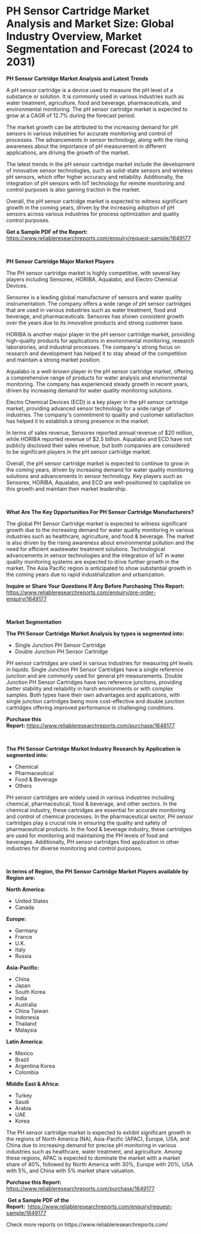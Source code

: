 <p><h1>PH Sensor Cartridge Market Analysis and Market Size: Global Industry Overview, Market Segmentation and Forecast (2024 to 2031)</h1></p><p><strong>PH Sensor Cartridge Market Analysis and Latest Trends</strong></p>
<p><p>A pH sensor cartridge is a device used to measure the pH level of a substance or solution. It is commonly used in various industries such as water treatment, agriculture, food and beverage, pharmaceuticals, and environmental monitoring. The pH sensor cartridge market is expected to grow at a CAGR of 12.7% during the forecast period.</p><p>The market growth can be attributed to the increasing demand for pH sensors in various industries for accurate monitoring and control of processes. The advancements in sensor technology, along with the rising awareness about the importance of pH measurement in different applications, are driving the growth of the market.</p><p>The latest trends in the pH sensor cartridge market include the development of innovative sensor technologies, such as solid-state sensors and wireless pH sensors, which offer higher accuracy and reliability. Additionally, the integration of pH sensors with IoT technology for remote monitoring and control purposes is also gaining traction in the market.</p><p>Overall, the pH sensor cartridge market is expected to witness significant growth in the coming years, driven by the increasing adoption of pH sensors across various industries for process optimization and quality control purposes.</p></p>
<p><strong>Get a Sample PDF of the Report:&nbsp;</strong> <a href="https://www.reliableresearchreports.com/enquiry/request-sample/1649177">https://www.reliableresearchreports.com/enquiry/request-sample/1649177</a></p>
<p>&nbsp;</p>
<p><strong>PH Sensor Cartridge Major Market Players</strong></p>
<p><p>The PH sensor cartridge market is highly competitive, with several key players including Sensorex, HORIBA, Aqualabo, and Electro Chemical Devices. </p><p>Sensorex is a leading global manufacturer of sensors and water quality instrumentation. The company offers a wide range of pH sensor cartridges that are used in various industries such as water treatment, food and beverage, and pharmaceuticals. Sensorex has shown consistent growth over the years due to its innovative products and strong customer base.</p><p>HORIBA is another major player in the pH sensor cartridge market, providing high-quality products for applications in environmental monitoring, research laboratories, and industrial processes. The company's strong focus on research and development has helped it to stay ahead of the competition and maintain a strong market position.</p><p>Aqualabo is a well-known player in the pH sensor cartridge market, offering a comprehensive range of products for water analysis and environmental monitoring. The company has experienced steady growth in recent years, driven by increasing demand for water quality monitoring solutions.</p><p>Electro Chemical Devices (ECD) is a key player in the pH sensor cartridge market, providing advanced sensor technology for a wide range of industries. The company's commitment to quality and customer satisfaction has helped it to establish a strong presence in the market.</p><p>In terms of sales revenue, Sensorex reported annual revenue of $20 million, while HORIBA reported revenue of $2.5 billion. Aqualabo and ECD have not publicly disclosed their sales revenue, but both companies are considered to be significant players in the pH sensor cartridge market.</p><p>Overall, the pH sensor cartridge market is expected to continue to grow in the coming years, driven by increasing demand for water quality monitoring solutions and advancements in sensor technology. Key players such as Sensorex, HORIBA, Aqualabo, and ECD are well-positioned to capitalize on this growth and maintain their market leadership.</p></p>
<p>&nbsp;</p>
<p><strong>What Are The Key Opportunities For PH Sensor Cartridge Manufacturers?</strong></p>
<p><p>The global PH Sensor Cartridge market is expected to witness significant growth due to the increasing demand for water quality monitoring in various industries such as healthcare, agriculture, and food & beverage. The market is also driven by the rising awareness about environmental pollution and the need for efficient wastewater treatment solutions. Technological advancements in sensor technologies and the integration of IoT in water quality monitoring systems are expected to drive further growth in the market. The Asia Pacific region is anticipated to show substantial growth in the coming years due to rapid industrialization and urbanization.</p></p>
<p><strong>Inquire or Share Your Questions If Any Before Purchasing This Report:</strong> <a href="https://www.reliableresearchreports.com/enquiry/pre-order-enquiry/1649177">https://www.reliableresearchreports.com/enquiry/pre-order-enquiry/1649177</a></p>
<p>&nbsp;</p>
<p><strong>Market Segmentation</strong></p>
<p><strong>The PH Sensor Cartridge Market Analysis by types is segmented into:</strong></p>
<p><ul><li>Single Junction PH Sensor Cartridge</li><li>Double Junction PH Sensor Cartridge</li></ul></p>
<p><p>PH sensor cartridges are used in various industries for measuring pH levels in liquids. Single Junction PH Sensor Cartridges have a single reference junction and are commonly used for general pH measurements. Double Junction PH Sensor Cartridges have two reference junctions, providing better stability and reliability in harsh environments or with complex samples. Both types have their own advantages and applications, with single junction cartridges being more cost-effective and double junction cartridges offering improved performance in challenging conditions.</p></p>
<p><strong>Purchase this Report:&nbsp;</strong><a href="https://www.reliableresearchreports.com/purchase/1649177">https://www.reliableresearchreports.com/purchase/1649177</a></p>
<p>&nbsp;</p>
<p><strong>The PH Sensor Cartridge Market Industry Research by Application is segmented into:</strong></p>
<p><ul><li>Chemical</li><li>Pharmaceutical</li><li>Food & Beverage</li><li>Others</li></ul></p>
<p><p>PH sensor cartridges are widely used in various industries including chemical, pharmaceutical, food & beverage, and other sectors. In the chemical industry, these cartridges are essential for accurate monitoring and control of chemical processes. In the pharmaceutical sector, PH sensor cartridges play a crucial role in ensuring the quality and safety of pharmaceutical products. In the food & beverage industry, these cartridges are used for monitoring and maintaining the PH levels of food and beverages. Additionally, PH sensor cartridges find application in other industries for diverse monitoring and control purposes.</p></p>
<p>&nbsp;</p>
<p><strong>In terms of Region, the PH Sensor Cartridge Market Players available by Region are:</strong></p>
<p>
    <p> <strong> North America: </strong>
        <ul>
            <li>United States</li>
            <li>Canada</li>
        </ul>
        </p> 
    <p> <strong> Europe: </strong>
        <ul>
            <li>Germany</li>
            <li>France</li>
            <li>U.K.</li>
            <li>Italy</li>
            <li>Russia</li>
        </ul>
        </p> 
    <p> <strong> Asia-Pacific: </strong>
        <ul>
            <li>China</li>
            <li>Japan</li>
            <li>South Korea</li>
            <li>India</li>
            <li>Australia</li>
            <li>China Taiwan</li>
            <li>Indonesia</li>
            <li>Thailand</li>
            <li>Malaysia</li>
        </ul>
        </p> 
    <p> <strong> Latin America: </strong>
        <ul>
            <li>Mexico</li>
            <li>Brazil</li>
            <li>Argentina Korea</li>
            <li>Colombia</li>
        </ul>
        </p> 
    <p> <strong> Middle East & Africa: </strong>
        <ul>
            <li>Turkey</li>
            <li>Saudi</li>
            <li>Arabia</li>
            <li>UAE</li>
            <li>Korea</li>
        </ul>
    </p>
    </p>
<p><p>The PH sensor cartridge market is expected to exhibit significant growth in the regions of North America (NA), Asia-Pacific (APAC), Europe, USA, and China due to increasing demand for precise pH monitoring in various industries such as healthcare, water treatment, and agriculture. Among these regions, APAC is expected to dominate the market with a market share of 40%, followed by North America with 30%, Europe with 20%, USA with 5%, and China with 5% market share valuation.</p></p>
<p><strong>Purchase this Report: </strong><a href="https://www.reliableresearchreports.com/purchase/1649177">https://www.reliableresearchreports.com/purchase/1649177</a></p>
<p>&nbsp;<strong>Get a Sample PDF of the Report:&nbsp;&nbsp;</strong><a href="https://www.reliableresearchreports.com/enquiry/request-sample/1649177">https://www.reliableresearchreports.com/enquiry/request-sample/1649177</a></p>
<p><strong></strong></p>
<p>Check more reports on https://www.reliableresearchreports.com/</p>